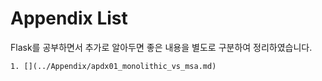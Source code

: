 # Appendix List

Flask를 공부하면서 추가로 알아두면 좋은 내용을 별도로 구분하여 정리하였습니다.

```{admonition} Flask 첨부 목록
1. [](../Appendix/apdx01_monolithic_vs_msa.md) 

```